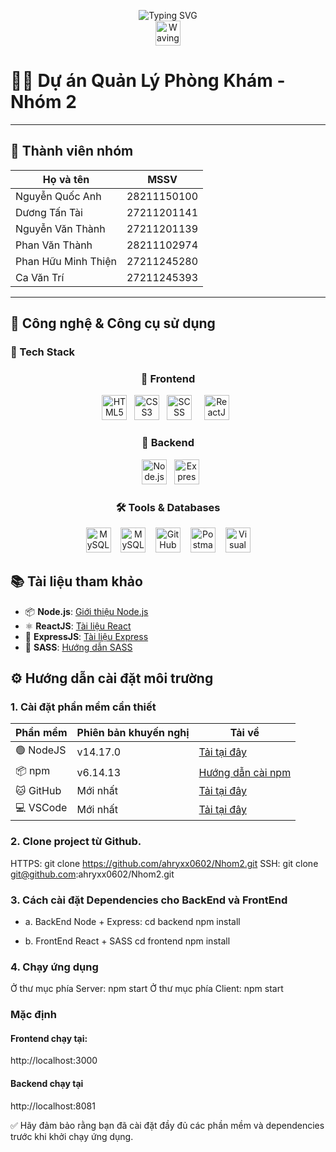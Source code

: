 <p align="center">
  <img src="https://readme-typing-svg.demolab.com?font=Fira+Code&size=24&pause=1000&color=F79A32&center=true&vCenter=true&width=600&lines=Welcome+to+Clinic+Management+Project!" alt="Typing SVG" />
  <br/>
  <img src="https://media.giphy.com/media/hvRJCLFzcasrR4ia7z/giphy.gif" width="40" alt="Waving hand gif" />
</p>

# 🏥✨ Dự án Quản Lý Phòng Khám - Nhóm 2

---

## 👥 Thành viên nhóm

| Họ và tên              | MSSV          |
|------------------------|---------------|
| Nguyễn Quốc Anh        | 28211150100   |
| Dương Tấn Tài          | 27211201141   |
| Nguyễn Văn Thành       | 27211201139   |
| Phan Văn Thành         | 28211102974   |
| Phan Hữu Minh Thiện    | 27211245280   |
| Ca Văn Trí             | 27211245393   |

---
## 🧰 Công nghệ & Công cụ sử dụng

### 🚀 Tech Stack

<h3 align="center">🚀 Frontend</h3>

<p align="center">
  <img src="https://cdn.jsdelivr.net/gh/devicons/devicon/icons/html5/html5-original.svg" title="HTML5" height="40" />
  &nbsp;
  <img src="https://cdn.jsdelivr.net/gh/devicons/devicon/icons/css3/css3-original.svg" title="CSS3" height="40" />
  &nbsp;
  <img src="https://cdn.jsdelivr.net/gh/devicons/devicon/icons/sass/sass-original.svg" title="SCSS" height="40" />
  &nbsp;
  &nbsp;
  <img src="https://cdn.jsdelivr.net/gh/devicons/devicon/icons/react/react-original.svg" title="ReactJS" height="40" />
  &nbsp;
</p>

<h3 align="center">🚀 Backend</h3>
<p align="center">
  &nbsp;
  <img src="https://cdn.jsdelivr.net/gh/devicons/devicon/icons/nodejs/nodejs-original.svg" title="Node.js" height="40" />
  &nbsp;
  <img src="https://cdn.jsdelivr.net/gh/devicons/devicon/icons/express/express-original.svg" title="ExpressJS" height="40" />
</p>

<h3 align="center">🛠️ Tools & Databases</h3>
<p align="center">
  <img src="https://cdn.jsdelivr.net/gh/devicons/devicon/icons/mysql/mysql-original.svg" height="40" alt="MySQL"/>
  &nbsp;&nbsp;
  <img src="https://img.icons8.com/color/40/000000/mysql-logo.png" height="40" alt="MySQL Workbench"/>
  &nbsp;&nbsp;
  <img src="https://cdn.jsdelivr.net/gh/devicons/devicon/icons/github/github-original.svg" height="40" alt="GitHub"/>
  &nbsp;&nbsp;
  <img src="https://img.icons8.com/external-tal-revivo-color-tal-revivo/40/external-postman-is-the-only-complete-api-development-environment-logo-color-tal-revivo.png" height="40" alt="Postman"/>
  &nbsp;&nbsp;
  <img src="https://cdn.jsdelivr.net/gh/devicons/devicon/icons/vscode/vscode-original.svg" height="40" alt="Visual Studio Code"/>
</p>



## 📚 Tài liệu tham khảo
- 📦 **Node.js**: [Giới thiệu Node.js](https://nodejs.org/en/learn/getting-started/introduction-to-nodejs)
- ⚛️ **ReactJS**: [Tài liệu React](https://react.dev/reference/react)
- 🚀 **ExpressJS**: [Tài liệu Express](https://expressjs.com/)
- 🎨 **SASS**: [Hướng dẫn SASS](https://sass-lang.com/guide/)

## ⚙️ Hướng dẫn cài đặt môi trường

### 1. Cài đặt phần mềm cần thiết

| Phần mềm  | Phiên bản khuyến nghị | Tải về |
|-----------|------------------------|--------|
| 🟢 NodeJS    | v14.17.0               | [Tải tại đây](http://nodejs.org/en/download) |
| 📦 npm       | v6.14.13               | [Hướng dẫn cài npm](https://docs.npmjs.com/downloading-and-installing-node-js-and-npm) |
| 🐱 GitHub    | Mới nhất               | [Tải tại đây](https://docs.github.com/en/get-started/start-your-journey/downloading-files-from-github) |
| 💻 VSCode    | Mới nhất               | [Tải tại đây](https://code.visualstudio.com/download) |

### 2. Clone project từ Github.

HTTPS: git clone https://github.com/ahryxx0602/Nhom2.git
SSH: git clone git@github.com:ahryxx0602/Nhom2.git

### 3. Cách cài đặt Dependencies cho BackEnd và FrontEnd

- a. BackEnd Node + Express:
  cd backend
  npm install

- b. FrontEnd React + SASS
  cd frontend
  npm install

### 4. Chạy ứng dụng

Ở thư mục phía Server:
npm start
Ở thư mục phía Client:
npm start

### Mặc định

#### Frontend chạy tại:

http://localhost:3000

#### Backend chạy tại

http://localhost:8081

✅ Hãy đảm bảo rằng bạn đã cài đặt đầy đủ các phần mềm và dependencies trước khi khởi chạy ứng dụng.
